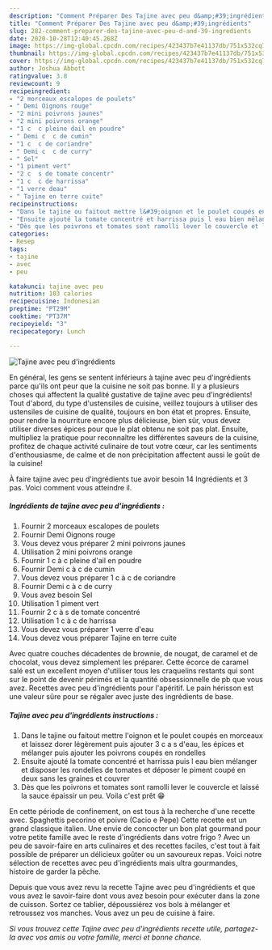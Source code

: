 ```yaml
---
description: "Comment Préparer Des Tajine avec peu d&amp;#39;ingrédients"
title: "Comment Préparer Des Tajine avec peu d&amp;#39;ingrédients"
slug: 282-comment-preparer-des-tajine-avec-peu-d-and-39-ingredients
date: 2020-10-28T12:40:45.268Z
image: https://img-global.cpcdn.com/recipes/423437b7e41137db/751x532cq70/tajine-avec-peu-dingredients-photo-principale-de-la-recette.jpg
thumbnail: https://img-global.cpcdn.com/recipes/423437b7e41137db/751x532cq70/tajine-avec-peu-dingredients-photo-principale-de-la-recette.jpg
cover: https://img-global.cpcdn.com/recipes/423437b7e41137db/751x532cq70/tajine-avec-peu-dingredients-photo-principale-de-la-recette.jpg
author: Joshua Abbott
ratingvalue: 3.8
reviewcount: 9
recipeingredient:
- "2 morceaux escalopes de poulets"
- " Demi Oignons rouge"
- "2 mini poivrons jaunes"
- "2 mini poivrons orange"
- "1 c  c pleine dail en poudre"
- " Demi c  c de cumin"
- "1 c  c de coriandre"
- " Demi c  c de curry"
- " Sel"
- "1 piment vert"
- "2 c  s de tomate concentr"
- "1 c  c de harrissa"
- "1 verre deau"
- " Tajine en terre cuite"
recipeinstructions:
- "Dans le tajine ou faitout mettre l&#39;oignon et le poulet coupés en morceaux et laissez dorer légèrement puis ajouter 3 c a s d&#39;eau, les épices et mélanger puis ajouter les poivrons coupés en rondelles"
- "Ensuite ajouté la tomate concentré et harrissa puis l eau bien mélanger et disposer les rondelles de tomates et déposer le piment coupé en deux sans les graines et couvrer"
- "Dès que les poivrons et tomates sont ramolli lever le couvercle et laissé la sauce épaissir un peu. Voila c&#39;est prêt 😁"
categories:
- Resep
tags:
- tajine
- avec
- peu

katakunci: tajine avec peu 
nutrition: 103 calories
recipecuisine: Indonesian
preptime: "PT29M"
cooktime: "PT37M"
recipeyield: "3"
recipecategory: Lunch

---
```



![Tajine avec peu d&#39;ingrédients](https://img-global.cpcdn.com/recipes/423437b7e41137db/751x532cq70/tajine-avec-peu-dingredients-photo-principale-de-la-recette.jpg)

En général, les gens se sentent inférieurs à tajine avec peu d&#39;ingrédients parce qu'ils ont peur que la cuisine ne soit pas bonne. Il y a plusieurs choses qui affectent la qualité gustative de tajine avec peu d&#39;ingrédients! Tout d'abord, du type d'ustensiles de cuisine, veillez toujours à utiliser des ustensiles de cuisine de qualité, toujours en bon état et propres. Ensuite, pour rendre la nourriture encore plus délicieuse, bien sûr, vous devez utiliser diverses épices pour que le plat obtenu ne soit pas plat. Ensuite, multipliez la pratique pour reconnaître les différentes saveurs de la cuisine, profitez de chaque activité culinaire de tout votre cœur, car les sentiments d'enthousiasme, de calme et de non précipitation affectent aussi le goût de la cuisine!

<!--inarticleads1-->

À faire tajine avec peu d&#39;ingrédients tue avoir besoin 14 Ingrédients et 3 pas. Voici comment vous atteindre il.

##### Ingrédients de tajine avec peu d&#39;ingrédients :

1. Fournir 2 morceaux escalopes de poulets
1. Fournir  Demi Oignons rouge
1. Vous devez vous préparer 2 mini poivrons jaunes
1. Utilisation 2 mini poivrons orange
1. Fournir 1 c à c pleine d&#39;ail en poudre
1. Fournir  Demi c à c de cumin
1. Vous devez vous préparer 1 c à c de coriandre
1. Fournir  Demi c à c de curry
1. Vous avez besoin  Sel
1. Utilisation 1 piment vert
1. Fournir 2 c à s de tomate concentré
1. Utilisation 1 c à c de harrissa
1. Vous devez vous préparer 1 verre d&#39;eau
1. Vous devez vous préparer  Tajine en terre cuite


Avec quatre couches décadentes de brownie, de nougat, de caramel et de chocolat, vous devez simplement les préparer. Cette écorce de caramel salé est un excellent moyen d&#39;utiliser tous les craquelins restants qui sont sur le point de devenir périmés et la quantité obsessionnelle de pb que vous avez. Recettes avec peu d&#39;ingrédients pour l&#39;apéritif. Le pain hérisson est une valeur sûre pour se régaler avec juste des ingrédients de base. 

<!--inarticleads2-->

##### Tajine avec peu d&#39;ingrédients instructions :

1. Dans le tajine ou faitout mettre l&#39;oignon et le poulet coupés en morceaux et laissez dorer légèrement puis ajouter 3 c a s d&#39;eau, les épices et mélanger puis ajouter les poivrons coupés en rondelles
1. Ensuite ajouté la tomate concentré et harrissa puis l eau bien mélanger et disposer les rondelles de tomates et déposer le piment coupé en deux sans les graines et couvrer
1. Dès que les poivrons et tomates sont ramolli lever le couvercle et laissé la sauce épaissir un peu. Voila c&#39;est prêt 😁


En cette période de confinement, on est tous à la recherche d&#39;une recette avec. Spaghettis pecorino et poivre (Cacio e Pepe) Cette recette est un grand classique italien. Une envie de concocter un bon plat gourmand pour votre petite famille avec le reste d&#39;ingrédients dans votre frigo ? Avec un peu de savoir-faire en arts culinaires et des recettes faciles, c&#39;est tout à fait possible de préparer un délicieux goûter ou un savoureux repas. Voici notre sélection de recettes avec peu d&#39;ingrédients mais ultra gourmandes, histoire de garder la pêche. 

<!--inarticleads1-->

<p>
Depuis que vous avez revu la recette Tajine avec peu d&#39;ingrédients et que vous avez le savoir-faire dont vous avez besoin pour exécuter dans la zone de cuisson. Sortez ce tablier, dépoussiérez vos bols à mélanger et retroussez vos manches. Vous avez un peu de cuisine à faire.
</p>

<p>
<i>Si vous trouvez cette Tajine avec peu d&#39;ingrédients recette utile, partagez-la avec vos amis ou votre famille, merci et bonne chance.</i>
</p>
